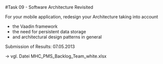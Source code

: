 #Task 09 - Software Architecture Revisited

For your mobile application, redesign your Architecture taking into account

- the Vaadin framework
- the need for persistent data storage
- and architectural design patterns in general

Submission of Results: 07.05.2013

-> vgl. Datei MHC_PMS_Backlog_Team_white.xlsx
